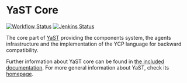 # YaST Core

[![Workflow Status](https://github.com/yast/yast-core/workflows/CI/badge.svg?branch=master)](
https://github.com/yast/yast-core/actions?query=branch%3Amaster)
[![Jenkins Status](https://ci.opensuse.org/buildStatus/icon?job=yast-yast-core-master)](
https://ci.opensuse.org/view/Yast/job/yast-yast-core-master/)

The core part of [YaST](http://yast.github.io) providing the components system,
the agents infrastructure and the implementation of the YCP language for
backward compatibility.

Further information about YaST core can be found in [the included
documentation](doc/README.md). For more general information about YaST, check
its [homepage](http://yast.github.io).
